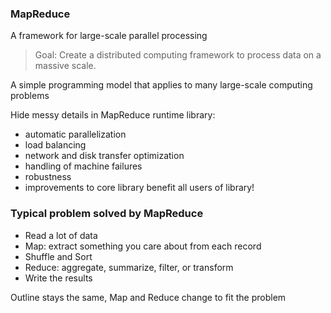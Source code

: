 ### MapReduce

A framework for large-scale parallel processing

> Goal: Create a distributed computing framework to process data on a massive scale.

A simple programming model that applies to many large-scale
computing problems

Hide messy details in MapReduce runtime library:
* automatic parallelization
* load balancing
* network and disk transfer optimization
* handling of machine failures
* robustness
* improvements to core library benefit all users of library!

### Typical problem solved by MapReduce
* Read a lot of data
* Map: extract something you care about from each record
* Shuffle and Sort
* Reduce: aggregate, summarize, filter, or transform
* Write the results

Outline stays the same, Map and Reduce change to fit the problem
